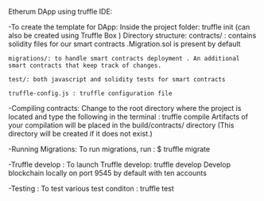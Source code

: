 Etherum DApp using truffle IDE:

-To create the template for DApp:
   Inside the project folder: truffle init (can also be created using Truffle Box )
   Directory structure:
   	contracts/ : contains solidity files for our smart contracts .Migration.sol is present by default 
    
   	migrations/: to handle smart contracts deployment . An additional smart contracts that keep track of changes.
   
   	test/: both javascript and solidity tests for smart contracts 
   
   	truffle-config.js : truffle configuration file 

-Compiling contracts:
   Change to the root directory where the project is located and type the following in the terminal : truffle compile
   Artifacts of your compilation will be placed in the build/contracts/ directory (This directory will be created if it does not exist.)

-Running Migrations:
  To run migrations, run : $ truffle migrate

-Truffle develop :
  To launch Truffle develop: truffle develop 
  Develop blockchain locally on port 9545 by default with ten accounts 

-Testing :
 To test various test conditon : truffle test 
           
       
     
